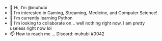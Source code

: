 - 👋 Hi, I’m @muhubi
- 👀 I’m interested in Gaming, Streaming, Medicine, and Computer Science!
- 🌱 I’m currently learning Python
- 💞️ I’m looking to collaborate on... well nothing right now, I am pretty useless right now lol
- 📫 How to reach me ... Discord: muhubi #0042

<!---
muhubi/muhubi is a ✨ special ✨ repository because its `README.md` (this file) appears on your GitHub profile.
You can click the Preview link to take a look at your changes.
--->
